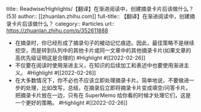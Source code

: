 title:: Readwise/Highlights/【翻译】在渐进阅读中，创建摘录卡片后该做什么？ (53)
author:: [[zhuanlan.zhihu.com]]
full-title:: 【翻译】在渐进阅读中，创建摘录卡片后该做什么？
category:: #articles
url:: https://zhuanlan.zhihu.com/p/352611888

- 在摘录时，你已经形成了摘录句子的被动记忆痕迹。因此，最佳策略不是继续挖空，而是转到队列中的其他卡片或同一文章中的其他摘录卡片(如果文章的高优先级证明这是合理的) #Highlight #[[2022-02-26]]
- 不仅要在阅读时使用渐进主义，在知识的后续加工和表述中也要使用渐进主义。 #Highlight #[[2022-02-26]]
- 在大多数情况下，你不必也不应该立即处理摘录卡片。简单地说，不要做进一步的处理，比如改写，总结，在摘录后立即将摘录卡片变成填空/问答卡片。把摘录卡片放在一边，只有在 SuperMemo 给你看的时候才处理它们，这是一个更好的策略。 #Highlight #[[2022-02-26]]